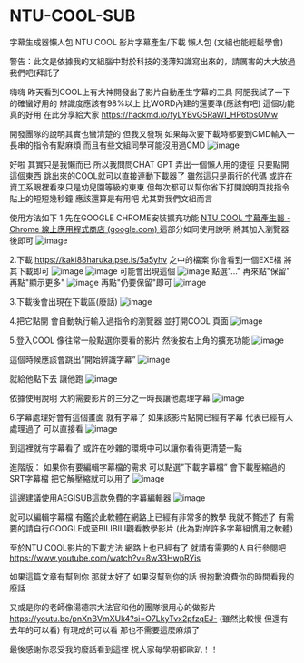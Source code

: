 # NTU-COOL-SUB
字幕生成器懶人包
NTU COOL 影片字幕產生/下載 懶人包 (文組也能輕鬆學會)

警告：此文是依據我的文組腦中對於科技的淺薄知識寫出來的，請厲害的大大放過我們吧(拜託了


嗨嗨 
昨天看到COOL上有大神開發出了影片自動產生字幕的工具
阿肥我試了一下 的確蠻好用的
辨識度應該有98%以上 
比WORD內建的還要準(應該有吧)
這個功能真的好用 
在此分享給大家
https://hackmd.io/fyLYBvG5RaWI_HP6tbsOMw

開發團隊的說明其實也蠻清楚的
但我又發現
如果每次要下載時都要到CMD輸入一長串的指令有點麻煩
而且有些文組同學可能沒用過CMD
![image](https://github.com/112AsukaMiku/NTU-COOL-SUB/assets/138887749/29dca985-7265-478b-b792-0ae894d8fc0d)

 
好啦 其實只是我懶而已
所以我問問CHAT GPT 
弄出一個懶人用的捷徑
只要點開這個東西
跳出來的COOL就可以直接連動下載器了
雖然這只是兩行的代碼
或許在資工系眼裡看來只是幼兒園等級的東東
但每次都可以幫你省下打開說明頁找指令貼上的短短幾秒鐘
應該還算是有用吧
尤其對我們文組而言


使用方法如下
1.先在GOOGLE CHROME安裝擴充功能
[NTU COOL 字幕產生器 - Chrome 線上應用程式商店 (google.com)
](https://chrome.google.com/webstore/detail/ntu-cool-%E5%AD%97%E5%B9%95%E7%94%A2%E7%94%9F%E5%99%A8/docghmaodkaieihebenpieblmcfcoppo)
這部分如同使用說明 將其加入瀏覽器後即可
 ![image](https://github.com/112AsukaMiku/NTU-COOL-SUB/assets/138887749/11a567f6-8f11-48c8-a646-12636df2b034)


2.下載
https://kaki88haruka.pse.is/5a5yhv
之中的檔案
你會看到一個EXE檔 將其下載即可
![image](https://github.com/112AsukaMiku/NTU-COOL-SUB/assets/138887749/f7a3a19c-a8aa-4c39-ae94-8488fea54a10)
![image](https://github.com/112AsukaMiku/NTU-COOL-SUB/assets/138887749/201e9f4f-b2ea-4edf-8de0-35985a697c76)
可能會出現這個
![image](https://github.com/112AsukaMiku/NTU-COOL-SUB/assets/138887749/1e5dd853-43b4-43ed-88d7-d99a24480faf)
點選"..."
再來點"保留"
再點"顯示更多"
![image](https://github.com/112AsukaMiku/NTU-COOL-SUB/assets/138887749/4777bf83-d0ae-45b0-9adc-1ee9801a06b9)
再點"仍要保留"即可
![image](https://github.com/112AsukaMiku/NTU-COOL-SUB/assets/138887749/cfc34f52-d95d-427b-b126-f6bba3d17f58)



3.下載後會出現在下載區(廢話)
 ![image](https://github.com/112AsukaMiku/NTU-COOL-SUB/assets/138887749/e7651ed9-bba7-44bc-b7bd-925e3ea2913c)


4.把它點開 會自動執行輸入過指令的瀏覽器 並打開COOL 頁面 
 ![image](https://github.com/112AsukaMiku/NTU-COOL-SUB/assets/138887749/6eed52a7-e691-4d1e-8b73-08d70885c7cb)


5.登入COOL 像往常一般點選你要看的影片
然後按右上角的擴充功能
 ![image](https://github.com/112AsukaMiku/NTU-COOL-SUB/assets/138887749/1e4b06e4-386b-449e-aa45-fe1fa6aabecf)

這個時候應該會跳出”開始辨識字幕”
 ![image](https://github.com/112AsukaMiku/NTU-COOL-SUB/assets/138887749/49a9b5fe-53af-4607-b18d-6365cdd4afce)

就給他點下去 讓他跑
 ![image](https://github.com/112AsukaMiku/NTU-COOL-SUB/assets/138887749/efe8142f-34fa-438f-975e-85e20d010b0a)

依據使用說明 大約需要影片的三分之一時長讓他處理字幕
 ![image](https://github.com/112AsukaMiku/NTU-COOL-SUB/assets/138887749/9a156ac0-20b7-44f5-9c62-538aab2c8514)


6.字幕處理好會有這個畫面 就有字幕了
如果該影片點開已經有字幕 代表已經有人處理過了 可以直接看
 ![image](https://github.com/112AsukaMiku/NTU-COOL-SUB/assets/138887749/6fdacbc2-1ae5-4ab0-9806-1b3d756f1428)

到這裡就有字幕看了 或許在吵雜的環境中可以讓你看得更清楚一點




進階版：
如果你有要編輯字幕檔的需求
可以點選”下載字幕檔”
會下載壓縮過的SRT字幕檔
把它解壓縮就可以用了
 ![image](https://github.com/112AsukaMiku/NTU-COOL-SUB/assets/138887749/1b2667cc-eade-489a-8c14-db68f2b9090e)

這邊建議使用AEGISUB這款免費的字幕編輯器
 ![image](https://github.com/112AsukaMiku/NTU-COOL-SUB/assets/138887749/bc60432e-15ab-42da-84cf-4a5ebaaaf072)

就可以編輯字幕檔
有鑑於此軟體在網路上已經有非常多的教學
我就不贅述了 
有需要的請自行GOOGLE或至BILIBILI觀看教學影片
(此為對岸許多字幕組慣用之軟體)

至於NTU COOL影片的下載方法 網路上也已經有了
就請有需要的人自行參閱吧
https://www.youtube.com/watch?v=8w33HwpRYis



如果這篇文章有幫到你 那就太好了
如果沒幫到你的話 很抱歉浪費你的時間看我的廢話

又或是你的老師像湯德宗大法官和他的團隊很用心的做影片
https://youtu.be/pnXnBVmXUk4?si=O7LkyTvx2pfzqEJ-
(雖然比較慢 但還有去年的可以看)
有現成的可以看
那也不需要這麼麻煩了


最後感謝你忍受我的廢話看到這裡
祝大家每學期都歐趴！！

